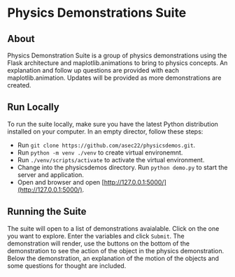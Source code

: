 # Physics Demonstrations Suite
## About
Physics Demonstration Suite is a group of physics demonstrations using the Flask architecture and maplotlib.animations to bring to physics concepts.  An explanation and follow up questions are provided with each maplotlib.animation.  Updates will be provided as more demonstrations are created.
## Run Locally 
To run the suite locally, make sure you have the latest Python distribution installed on your computer.  In an empty director, follow these steps:
+ Run `git clone https://github.com/asec22/physicsdemos.git`.
+ Run `python -m venv ./venv` to create virtual environemnt.
+ Run `./venv/scripts/activate` to activate the virtual environment.
+ Change into the physicsdemos directory. Run `python demo.py` to start the server and application.
+ Open and browser and open [http://127.0.0.1:5000/](http://127.0.0.1:5000/).
## Running the Suite
The suite will open to a list of demonstrations avaialable.  Click on the one you want to explore. Enter the variables and click `Submit`.  The demonstration will render, use the buttons on the bottom of the demonstration to see the action of the object in the physics demonstration.  Below the demonstration, an explanation of the motion of the objects and some questions for thought are included.  
